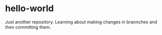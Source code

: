 # hello-world
Just another repository.
Learning about making changes in brannches and then committing them.
